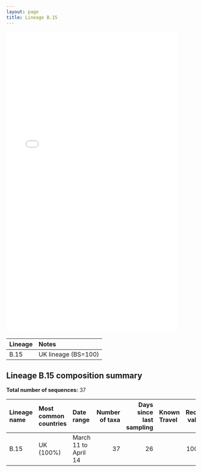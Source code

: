 ```yaml
---
layout: page
title: Lineage B.15
---
```




<embed src="../assets/images/B.15.pdf" type="application/pdf" width="90%" height="800px" />


| Lineage | Notes |
|:-----|:-----|
| B.15 | UK lineage (BS=100) |

<h2>Lineage B.15 composition summary </h2>

<strong>Total number of sequences:</strong> 37

| Lineage name | Most common countries | Date range | Number of taxa |  Days since last sampling | Known Travel | Recall value |
|:-----|:-----|:-------|-------:|-------:|:---------|--------:|
| B.15 | UK (100%) | March 11 to April 14 | 37 | 26 |  | 100.0 |
